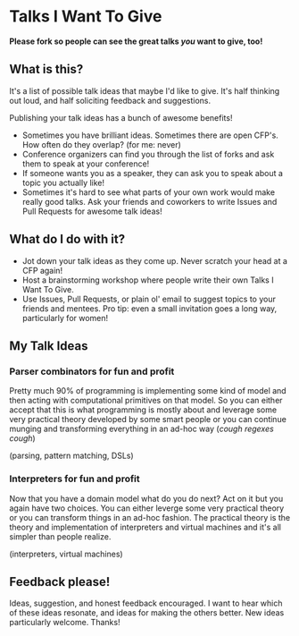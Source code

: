 # Talks I Want To Give

**Please fork so people can see the great talks _you_ want to give, too!**

## What is this?

It's a list of possible talk ideas that maybe I'd like to give. It's half thinking out loud, and half soliciting feedback and suggestions. 

Publishing your talk ideas has a bunch of awesome benefits! 

- Sometimes you have brilliant ideas. Sometimes there are open CFP's. How often do they overlap? (for me: never)
- Conference organizers can find you through the list of forks and ask them to speak at your conference! 
- If someone wants you as a speaker, they can ask you to speak about a topic you actually like! 
- Sometimes it's hard to see what parts of your own work would make really good talks. Ask your friends and coworkers to write Issues and Pull Requests for awesome talk ideas!

## What do I do with it?

- Jot down your talk ideas as they come up. Never scratch your head at a CFP again!
- Host a brainstorming workshop where people write their own Talks I Want To Give.
- Use Issues, Pull Requests, or plain ol' email to suggest topics to your friends and mentees. Pro tip: even a small invitation goes a long way, particularly for women! 


## My Talk Ideas

### Parser combinators for fun and profit

Pretty much 90% of programming is implementing some kind of model and then acting with computational primitives on that model. So you can either accept that this is what programming is mostly about and leverage some very practical theory developed by some smart people or you can continue munging and transforming everything in an ad-hoc way (*cough* *regexes* *cough*)

(parsing, pattern matching, DSLs)

### Interpreters for fun and profit

Now that you have a domain model what do you do next? Act on it but you again have two choices. You can either leverge some very practical theory or you can transform things in an ad-hoc fashion. The practical theory is the theory and implementation of interpreters and virtual machines and it's all simpler than people realize.

(interpreters, virtual machines)

## Feedback please!

Ideas, suggestion, and honest feedback encouraged. I want to hear which of these ideas resonate, and ideas for making the others better. New ideas particularly welcome. Thanks! 
